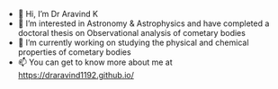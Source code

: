 - 👋 Hi, I’m Dr Aravind K
- 👀 I’m interested in Astronomy & Astrophysics and have completed a doctoral thesis on Observational analysis of cometary bodies
- 🌱 I’m currently working on studying the physical and chemical properties of cometary bodies
- 📫 You can get to know more about me at https://draravind1192.github.io/

<!---
DrAravind1192/DrAravind1192 is a ✨ special ✨ repository because its `README.md` (this file) appears on your GitHub profile.
You can click the Preview link to take a look at your changes.
--->
